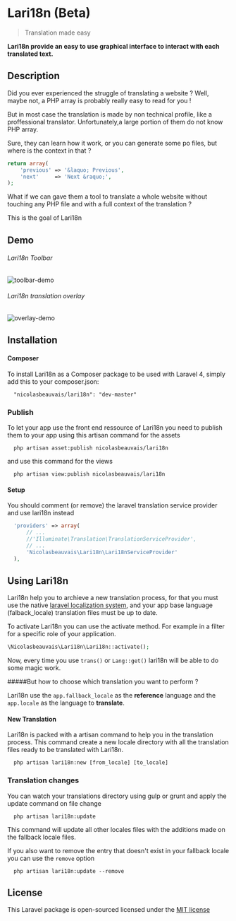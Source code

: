 # Lari18n (Beta)
> Translation made easy

**Lari18n provide an easy to use graphical interface to interact with each translated text.**

## Description
Did you ever experienced the struggle of translating a website ? Well, maybe not, a PHP array is probably really easy to read for you !

But in most case the translation is made by non technical profile, like a proffessional translator. Unfortunately,a large portion of them do not know PHP array.

Sure, they can learn how it work, or you can generate some po files, but where is the context in that ?

```php
return array(
	'previous' => '&laquo; Previous',
	'next'     => 'Next &raquo;',
);
```

What if we can gave them a tool to translate a whole website without touching any PHP file and with a full context of the translation ?

This is the goal of Lari18n

## Demo

###### Lari18n Toolbar
![toolbar-demo](https://cloud.githubusercontent.com/assets/2951704/5892985/9524f12c-a4d4-11e4-89ba-d909b1cb0bc1.png)

###### Lari18n translation overlay
![overlay-demo](https://cloud.githubusercontent.com/assets/2951704/5892986/9527a8a4-a4d4-11e4-9bcc-8b7bbdab4088.png)

## Installation

#### Composer

To install Lari18n as a Composer package to be used with Laravel 4, simply add this to your composer.json:

```
  "nicolasbeauvais/lari18n": "dev-master"
```

### Publish

To let your app use the front end ressource of Lari18n you need to publish them to your app using this artisan command for the assets

```
  php artisan asset:publish nicolasbeauvais/lari18n
```

and use this command for the views

```
  php artisan view:publish nicolasbeauvais/lari18n
```



#### Setup

You should comment (or remove) the laravel translation service provider and use lari18n instead

```php
  'providers' => array(
      // ...
      //'Illuminate\Translation\TranslationServiceProvider',
      // ...
      'Nicolasbeauvais\Lari18n\Lari18nServiceProvider'
  ),
```

## Using Lari18n

Lari18n help you to archieve a new translation process, for that you must use the native [laravel localization system](http://laravel.com/docs/4.2/localization), and your app base language (falback_locale) translation files must be up to date.

To activate Lari18n you can use the activate method. For example in a filter for a specific role of your application.
```php
\Nicolasbeauvais\Lari18n\Lari18n::activate();
```
Now, every time you use `trans()` or `Lang::get()` lari18n will be able to do some magic work.


#####But how to choose which translation you want to perform ?

Lari18n use the `app.fallback_locale` as the **reference** language
and the `app.locale` as the language to **translate**.


#### New Translation

Lari18n is packed with a artisan command to help you in the translation process. This command create a new locale directory with all the translation files ready to be translated with Lari18n.

```
  php artisan lari18n:new [from_locale] [to_locale]
```

### Translation changes

You can watch your translations directory using gulp or grunt and apply the update command on file change

```
  php artisan lari18n:update
```

This command will update all other locales files with the additions made on the fallback locale files.

If you also want to remove the entry that doesn't exist in your fallback locale you can use the `remove` option

```
  php artisan lari18n:update --remove
```

## License
This Laravel package is open-sourced licensed under the [MIT license](http://opensource.org/licenses/MIT)
